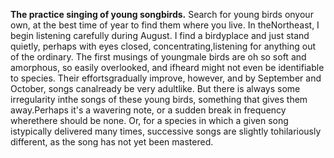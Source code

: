 **The practice singing of young songbirds.** Search for young birds onyour own, at the best time of year to find them where you live. In theNortheast, I begin listening carefully during August. I find a birdyplace and just stand quietly, perhaps with eyes closed, concentrating,listening for anything out of the ordinary. The first musings of youngmale birds are oh so soft and amorphous, so easily overlooked, and ifheard might not even be identifiable to species. Their effortsgradually improve, however, and by September and October, songs canalready be very adultlike. But there is always some irregularity inthe songs of these young birds, something that gives them away.Perhaps it's a wavering note, or a sudden break in frequency wherethere should be none. Or, for a species in which a given song istypically delivered many times, successive songs are slightly tohilariously different, as the song has not yet been mastered.
